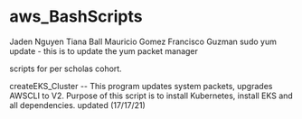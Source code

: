 # aws_BashScripts

Jaden Nguyen
Tiana Ball
Mauricio Gomez
Francisco Guzman
sudo yum update - this is to update the yum packet manager

scripts for per scholas cohort. 

createEKS_Cluster -- This program updates system packets, upgrades AWSCLI to V2. Purpose of this script is to install Kubernetes,
                     install EKS and all dependencies. updated (17/17/21)
                     
